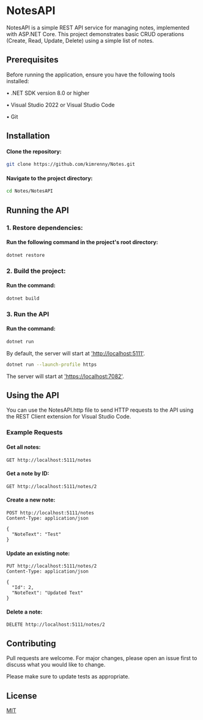 ﻿# NotesAPI

NotesAPI is a simple REST API service for managing notes, implemented with ASP.NET Core. This project demonstrates basic CRUD operations (Create, Read, Update, Delete) using a simple list of notes.

## Prerequisites

Before running the application, ensure you have the following tools installed:

• .NET SDK version 8.0 or higher

• Visual Studio 2022 or Visual Studio Code

• Git

## Installation

#### Clone the repository:

```bash
git clone https://github.com/kimrenny/Notes.git
```

#### Navigate to the project directory:

```bash
cd Notes/NotesAPI
```

## Running the API

### 1. Restore dependencies:

#### Run the following command in the project's root directory:

```bash
dotnet restore
```

### 2. Build the project:

#### Run the command:

```bash
dotnet build
```

### 3. Run the API

#### Run the command:

```bash
dotnet run
```

By default, the server will start at ['http://localhost:5111'](http://localhost:5111).

```bash
dotnet run --launch-profile https
```

The server will start at ['https://localhost:7082'](https://localhost:7082).

## Using the API

 You can use the NotesAPI.http file to send HTTP requests to the API using the REST Client extension for Visual Studio Code.

### Example Requests

#### Get all notes:

```http
GET http://localhost:5111/notes
```

#### Get a note by ID:

```http
GET http://localhost:5111/notes/2
```

#### Create a new note:

```http
POST http://localhost:5111/notes
Content-Type: application/json

{
  "NoteText": "Test"
}
```

#### Update an existing note:

```http
PUT http://localhost:5111/notes/2
Content-Type: application/json

{
  "Id": 2,
  "NoteText": "Updated Text"
}
```

#### Delete a note:

```http
DELETE http://localhost:5111/notes/2
```


## Contributing

Pull requests are welcome. For major changes, please open an issue first
to discuss what you would like to change.

Please make sure to update tests as appropriate.

## License

[MIT](https://choosealicense.com/licenses/mit/)